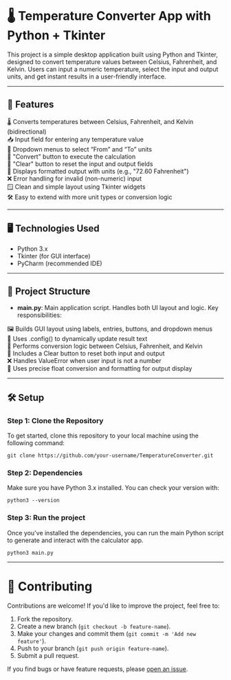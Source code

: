 # 🌡️ Temperature Converter App with Python + Tkinter

This project is a simple desktop application built using Python and Tkinter, designed to convert temperature values between Celsius, Fahrenheit, and Kelvin. Users can input a numeric temperature, select the input and output units, and get instant results in a user-friendly interface.

---

## 🚀 Features

🌡️ Converts temperatures between Celsius, Fahrenheit, and Kelvin (bidirectional) <br>
📥 Input field for entering any temperature value <br>
🔘 Dropdown menus to select “From” and “To” units <br>
🎯 "Convert" button to execute the calculation <br>
🧹 "Clear" button to reset the input and output fields <br>
📢 Displays formatted output with units (e.g., "72.60 Fahrenheit") <br>
❌ Error handling for invalid (non-numeric) input <br>
🪟 Clean and simple layout using Tkinter widgets <br>
🛠️ Easy to extend with more unit types or conversion logic <br>

---

## 🖥️ Technologies Used

- Python 3.x
- Tkinter (for GUI interface)
- PyCharm (recommended IDE)

---

## 📂 Project Structure

- **main.py**: Main application script. Handles both UI layout and logic. Key responsibilities:

🖼️ Builds GUI layout using labels, entries, buttons, and dropdown menus <br>
🔁 Uses .config() to dynamically update result text <br>
🧠 Performs conversion logic between Celsius, Fahrenheit, and Kelvin <br>
🧹 Includes a Clear button to reset both input and output <br>
❌ Handles ValueError when user input is not a number <br>
📏 Uses precise float conversion and formatting for output display <br>


---

## 🛠️ Setup

### Step 1: Clone the Repository

To get started, clone this repository to your local machine using the following command:

`git clone https://github.com/your-username/TemperatureConverter.git`

### Step 2: Dependencies

Make sure you have Python 3.x installed. You can check your version with:

`python3 --version`

### Step 3: Run the project

Once you've installed the dependencies, you can run the main Python script to generate and interact with the calculator app.

`python3 main.py`

---

# 🤝 Contributing

Contributions are welcome! If you'd like to improve the project, feel free to:

1. Fork the repository.
2. Create a new branch (`git checkout -b feature-name`).
3. Make your changes and commit them (`git commit -m 'Add new feature'`).
4. Push to your branch (`git push origin feature-name`).
5. Submit a pull request.

If you find bugs or have feature requests, please [open an issue](https://github.com/ximenes13/Calculator/issues).

